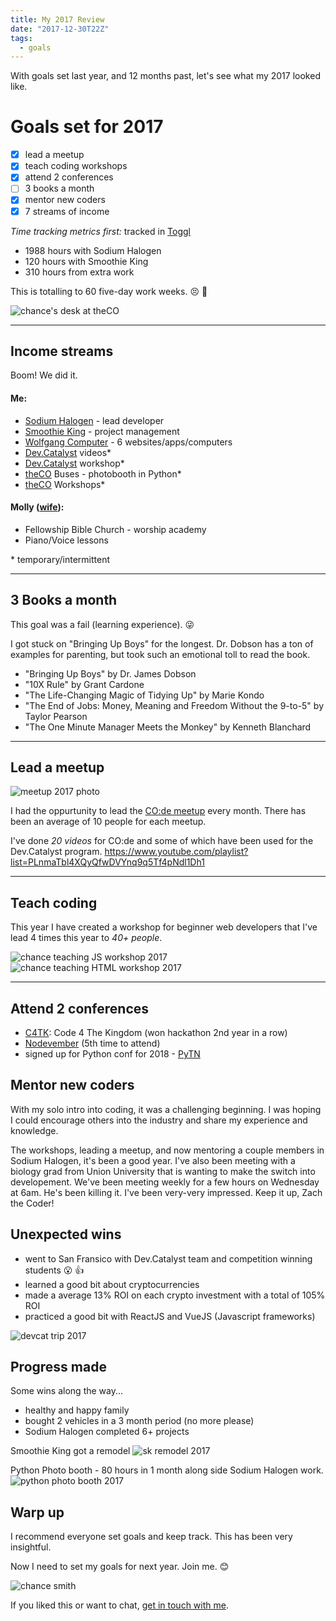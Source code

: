 ```yaml
---
title: My 2017 Review
date: "2017-12-30T22Z"
tags:
  - goals
---
```


With goals set last year, and 12 months past, let's see what my 2017 looked like.

# Goals set for 2017

- [x] lead a meetup
- [x] teach coding workshops
- [x] attend 2 conferences
- [ ] 3 books a month
- [x] mentor new coders
- [x] 7 streams of income

_Time tracking metrics first:_
tracked in [Toggl](https://toggl.com/)

- 1988 hours with Sodium Halogen
- 120 hours with Smoothie King
- 310 hours from extra work

This is totalling to 60 five-day work weeks. 😣 🤑

![chance's desk at theCO](./chance-smith-desk.JPG)

---

## Income streams

Boom! We did it.

#### Me:

- [Sodium Halogen](https://sodiumhalogen.com?ref=chancesmithio) - lead developer
- [Smoothie King](http://smoothieking.com) - project management
- [Wolfgang Computer](http://wolfgangcomputer.com) - 6 websites/apps/computers
- [Dev.Catalyst](https://www.attheco.com/devcatalyst) videos\*
- [Dev.Catalyst](https://www.attheco.com/devcatalyst) workshop\*
- [theCO](attheco.com) Buses - photobooth in Python\*
- [theCO](attheco.com) Workshops\*

#### Molly ([wife](https://twitter.com/MissMollyAnn)):

- Fellowship Bible Church - worship academy
- Piano/Voice lessons

\* temporary/intermittent

---

## 3 Books a month

This goal was a fail (learning experience). 😜

I got stuck on "Bringing Up Boys" for the longest. Dr. Dobson has a ton of examples for parenting, but took such an emotional toll to read the book.

- "Bringing Up Boys" by Dr. James Dobson
- "10X Rule" by Grant Cardone
- "The Life-Changing Magic of Tidying Up" by Marie Kondo
- "The End of Jobs: Money, Meaning and Freedom Without the 9-to-5" by Taylor Pearson
- "The One Minute Manager Meets the Monkey" by Kenneth Blanchard

---

## Lead a meetup

![meetup 2017 photo](./chance-meetup.jpg)

I had the oppurtunity to lead the [CO:de meetup](http://code.attheco.com) every month. There has been an average of 10 people for each meetup.

I've done _20 videos_ for CO:de and some of which have been used for the Dev.Catalyst program.
https://www.youtube.com/playlist?list=PLnmaTbl4XQyQfwDVYnq9q5Tf4pNdl1Dh1

---

## Teach coding

This year I have created a workshop for beginner web developers that I've lead 4 times this year to _40+ people_.

![chance teaching JS workshop 2017](./devcat-workshop.jpg)
![chance teaching HTML workshop 2017](./devcat-workshop-2.jpg)

---

## Attend 2 conferences

- [C4TK](http://codeforthekingdom.org/): Code 4 The Kingdom (won hackathon 2nd year in a row)
- [Nodevember](http://nodevember.org/) (5th time to attend)
- signed up for Python conf for 2018 - [PyTN](https://www.pytennessee.org/)

## Mentor new coders

With my solo intro into coding, it was a challenging beginning. I was hoping I could encourage others into the industry and share my experience and knowledge.

The workshops, leading a meetup, and now mentoring a couple members in Sodium Halogen, it's been a good year. I've also been meeting with a biology grad from Union University that is wanting to make the switch into developement. We've been meeting weekly for a few hours on Wednesday at 6am. He's been killing it. I've been very-very impressed. Keep it up, Zach the Coder!

## Unexpected wins

- went to San Fransico with Dev.Catalyst team and competition winning students 😮 👍
- learned a good bit about cryptocurrencies
- made a average 13% ROI on each crypto investment with a total of 105% ROI
- practiced a good bit with ReactJS and VueJS (Javascript frameworks)

![devcat trip 2017](./devcat-trip-2017.jpg)

## Progress made

Some wins along the way...

- healthy and happy family
- bought 2 vehicles in a 3 month period (no more please)
- Sodium Halogen completed 6+ projects

Smoothie King got a remodel
![sk remodel 2017](./sk-remodel.JPG)

Python Photo booth - 80 hours in 1 month along side Sodium Halogen work.
![python photo booth 2017](./python-photo-booth-theco-buses.JPG)

## Warp up

I recommend everyone set goals and keep track. This has been very insightful.

Now I need to set my goals for next year. Join me. 😊

![chance smith](./chance-smith.JPG)

If you liked this or want to chat, [get in touch with me](https://twitter.com/Chance_Smith).
